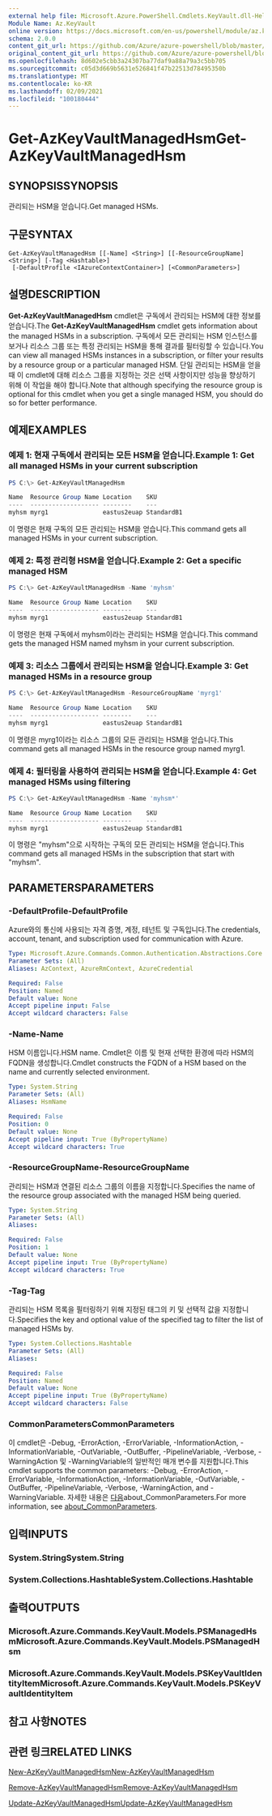 ```yaml
---
external help file: Microsoft.Azure.PowerShell.Cmdlets.KeyVault.dll-Help.xml
Module Name: Az.KeyVault
online version: https://docs.microsoft.com/en-us/powershell/module/az.keyvault/get-azkeyvaultmanagedhsm
schema: 2.0.0
content_git_url: https://github.com/Azure/azure-powershell/blob/master/src/KeyVault/KeyVault/help/Get-AzKeyVaultManagedHsm.md
original_content_git_url: https://github.com/Azure/azure-powershell/blob/master/src/KeyVault/KeyVault/help/Get-AzKeyVaultManagedHsm.md
ms.openlocfilehash: 8d602e5cbb3a24307ba77daf9a88a79a3c5bb705
ms.sourcegitcommit: c05d3d669b5631e526841f47b22513d78495350b
ms.translationtype: MT
ms.contentlocale: ko-KR
ms.lasthandoff: 02/09/2021
ms.locfileid: "100180444"
---
```

# <span data-ttu-id="4f5a4-101">Get-AzKeyVaultManagedHsm</span><span class="sxs-lookup"><span data-stu-id="4f5a4-101">Get-AzKeyVaultManagedHsm</span></span>

## <span data-ttu-id="4f5a4-102">SYNOPSIS</span><span class="sxs-lookup"><span data-stu-id="4f5a4-102">SYNOPSIS</span></span>
<span data-ttu-id="4f5a4-103">관리되는 HSM을 얻습니다.</span><span class="sxs-lookup"><span data-stu-id="4f5a4-103">Get managed HSMs.</span></span>

## <span data-ttu-id="4f5a4-104">구문</span><span class="sxs-lookup"><span data-stu-id="4f5a4-104">SYNTAX</span></span>

```
Get-AzKeyVaultManagedHsm [[-Name] <String>] [[-ResourceGroupName] <String>] [-Tag <Hashtable>]
 [-DefaultProfile <IAzureContextContainer>] [<CommonParameters>]
```

## <span data-ttu-id="4f5a4-105">설명</span><span class="sxs-lookup"><span data-stu-id="4f5a4-105">DESCRIPTION</span></span>
<span data-ttu-id="4f5a4-106">**Get-AzKeyVaultManagedHsm** cmdlet은 구독에서 관리되는 HSM에 대한 정보를 얻습니다.</span><span class="sxs-lookup"><span data-stu-id="4f5a4-106">The **Get-AzKeyVaultManagedHsm** cmdlet gets information about the managed HSMs in a subscription.</span></span> <span data-ttu-id="4f5a4-107">구독에서 모든 관리되는 HSM 인스턴스를 보거나 리소스 그룹 또는 특정 관리되는 HSM을 통해 결과를 필터링할 수 있습니다.</span><span class="sxs-lookup"><span data-stu-id="4f5a4-107">You can view all managed HSMs instances in a subscription, or filter your results by a resource group or a particular managed HSM.</span></span>
<span data-ttu-id="4f5a4-108">단일 관리되는 HSM을 얻을 때 이 cmdlet에 대해 리소스 그룹을 지정하는 것은 선택 사항이지만 성능을 향상하기 위해 이 작업을 해야 합니다.</span><span class="sxs-lookup"><span data-stu-id="4f5a4-108">Note that although specifying the resource group is optional for this cmdlet when you get a single managed HSM, you should do so for better performance.</span></span>

## <span data-ttu-id="4f5a4-109">예제</span><span class="sxs-lookup"><span data-stu-id="4f5a4-109">EXAMPLES</span></span>

### <span data-ttu-id="4f5a4-110">예제 1: 현재 구독에서 관리되는 모든 HSM을 얻습니다.</span><span class="sxs-lookup"><span data-stu-id="4f5a4-110">Example 1: Get all managed HSMs in your current subscription</span></span>
```powershell
PS C:\> Get-AzKeyVaultManagedHsm

Name  Resource Group Name Location    SKU
----  ------------------- --------    ---
myhsm myrg1               eastus2euap StandardB1
```

<span data-ttu-id="4f5a4-111">이 명령은 현재 구독의 모든 관리되는 HSM을 얻습니다.</span><span class="sxs-lookup"><span data-stu-id="4f5a4-111">This command gets all managed HSMs in your current subscription.</span></span>

### <span data-ttu-id="4f5a4-112">예제 2: 특정 관리형 HSM을 얻습니다.</span><span class="sxs-lookup"><span data-stu-id="4f5a4-112">Example 2: Get a specific managed HSM</span></span>
```powershell
PS C:\> Get-AzKeyVaultManagedHsm -Name 'myhsm'

Name  Resource Group Name Location    SKU
----  ------------------- --------    ---
myhsm myrg1               eastus2euap StandardB1
```

<span data-ttu-id="4f5a4-113">이 명령은 현재 구독에서 myhsm이라는 관리되는 HSM을 얻습니다.</span><span class="sxs-lookup"><span data-stu-id="4f5a4-113">This command gets the managed HSM named myhsm in your current subscription.</span></span>

### <span data-ttu-id="4f5a4-114">예제 3: 리소스 그룹에서 관리되는 HSM을 얻습니다.</span><span class="sxs-lookup"><span data-stu-id="4f5a4-114">Example 3: Get managed HSMs in a resource group</span></span>
```powershell
PS C:\> Get-AzKeyVaultManagedHsm -ResourceGroupName 'myrg1'

Name  Resource Group Name Location    SKU
----  ------------------- --------    ---
myhsm myrg1               eastus2euap StandardB1
```

<span data-ttu-id="4f5a4-115">이 명령은 myrg1이라는 리소스 그룹의 모든 관리되는 HSM을 얻습니다.</span><span class="sxs-lookup"><span data-stu-id="4f5a4-115">This command gets all managed HSMs in the resource group named myrg1.</span></span>

### <span data-ttu-id="4f5a4-116">예제 4: 필터링을 사용하여 관리되는 HSM을 얻습니다.</span><span class="sxs-lookup"><span data-stu-id="4f5a4-116">Example 4: Get managed HSMs using filtering</span></span>
```powershell
PS C:\> Get-AzKeyVaultManagedHsm -Name 'myhsm*'

Name  Resource Group Name Location    SKU
----  ------------------- --------    ---
myhsm myrg1               eastus2euap StandardB1
```

<span data-ttu-id="4f5a4-117">이 명령은 "myhsm"으로 시작하는 구독의 모든 관리되는 HSM을 얻습니다.</span><span class="sxs-lookup"><span data-stu-id="4f5a4-117">This command gets all managed HSMs in the subscription that start with "myhsm".</span></span>

## <span data-ttu-id="4f5a4-118">PARAMETERS</span><span class="sxs-lookup"><span data-stu-id="4f5a4-118">PARAMETERS</span></span>

### <span data-ttu-id="4f5a4-119">-DefaultProfile</span><span class="sxs-lookup"><span data-stu-id="4f5a4-119">-DefaultProfile</span></span>
<span data-ttu-id="4f5a4-120">Azure와의 통신에 사용되는 자격 증명, 계정, 테넌트 및 구독입니다.</span><span class="sxs-lookup"><span data-stu-id="4f5a4-120">The credentials, account, tenant, and subscription used for communication with Azure.</span></span>

```yaml
Type: Microsoft.Azure.Commands.Common.Authentication.Abstractions.Core.IAzureContextContainer
Parameter Sets: (All)
Aliases: AzContext, AzureRmContext, AzureCredential

Required: False
Position: Named
Default value: None
Accept pipeline input: False
Accept wildcard characters: False
```

### <span data-ttu-id="4f5a4-121">-Name</span><span class="sxs-lookup"><span data-stu-id="4f5a4-121">-Name</span></span>
<span data-ttu-id="4f5a4-122">HSM 이름입니다.</span><span class="sxs-lookup"><span data-stu-id="4f5a4-122">HSM name.</span></span> <span data-ttu-id="4f5a4-123">Cmdlet은 이름 및 현재 선택한 환경에 따라 HSM의 FQDN을 생성합니다.</span><span class="sxs-lookup"><span data-stu-id="4f5a4-123">Cmdlet constructs the FQDN of a HSM based on the name and currently selected environment.</span></span>

```yaml
Type: System.String
Parameter Sets: (All)
Aliases: HsmName

Required: False
Position: 0
Default value: None
Accept pipeline input: True (ByPropertyName)
Accept wildcard characters: True
```

### <span data-ttu-id="4f5a4-124">-ResourceGroupName</span><span class="sxs-lookup"><span data-stu-id="4f5a4-124">-ResourceGroupName</span></span>
<span data-ttu-id="4f5a4-125">관리되는 HSM과 연결된 리소스 그룹의 이름을 지정합니다.</span><span class="sxs-lookup"><span data-stu-id="4f5a4-125">Specifies the name of the resource group associated with the managed HSM being queried.</span></span>

```yaml
Type: System.String
Parameter Sets: (All)
Aliases:

Required: False
Position: 1
Default value: None
Accept pipeline input: True (ByPropertyName)
Accept wildcard characters: True
```

### <span data-ttu-id="4f5a4-126">-Tag</span><span class="sxs-lookup"><span data-stu-id="4f5a4-126">-Tag</span></span>
<span data-ttu-id="4f5a4-127">관리되는 HSM 목록을 필터링하기 위해 지정된 태그의 키 및 선택적 값을 지정합니다.</span><span class="sxs-lookup"><span data-stu-id="4f5a4-127">Specifies the key and optional value of the specified tag to filter the list of managed HSMs by.</span></span>

```yaml
Type: System.Collections.Hashtable
Parameter Sets: (All)
Aliases:

Required: False
Position: Named
Default value: None
Accept pipeline input: True (ByPropertyName)
Accept wildcard characters: False
```

### <span data-ttu-id="4f5a4-128">CommonParameters</span><span class="sxs-lookup"><span data-stu-id="4f5a4-128">CommonParameters</span></span>
<span data-ttu-id="4f5a4-129">이 cmdlet은 -Debug, -ErrorAction, -ErrorVariable, -InformationAction, -InformationVariable, -OutVariable, -OutBuffer, -PipelineVariable, -Verbose, -WarningAction 및 -WarningVariable의 일반적인 매개 변수를 지원합니다.</span><span class="sxs-lookup"><span data-stu-id="4f5a4-129">This cmdlet supports the common parameters: -Debug, -ErrorAction, -ErrorVariable, -InformationAction, -InformationVariable, -OutVariable, -OutBuffer, -PipelineVariable, -Verbose, -WarningAction, and -WarningVariable.</span></span> <span data-ttu-id="4f5a4-130">자세한 내용은 [다음](http://go.microsoft.com/fwlink/?LinkID=113216)about_CommonParameters.</span><span class="sxs-lookup"><span data-stu-id="4f5a4-130">For more information, see [about_CommonParameters](http://go.microsoft.com/fwlink/?LinkID=113216).</span></span>

## <span data-ttu-id="4f5a4-131">입력</span><span class="sxs-lookup"><span data-stu-id="4f5a4-131">INPUTS</span></span>

### <span data-ttu-id="4f5a4-132">System.String</span><span class="sxs-lookup"><span data-stu-id="4f5a4-132">System.String</span></span>

### <span data-ttu-id="4f5a4-133">System.Collections.Hashtable</span><span class="sxs-lookup"><span data-stu-id="4f5a4-133">System.Collections.Hashtable</span></span>

## <span data-ttu-id="4f5a4-134">출력</span><span class="sxs-lookup"><span data-stu-id="4f5a4-134">OUTPUTS</span></span>

### <span data-ttu-id="4f5a4-135">Microsoft.Azure.Commands.KeyVault.Models.PSManagedHsm</span><span class="sxs-lookup"><span data-stu-id="4f5a4-135">Microsoft.Azure.Commands.KeyVault.Models.PSManagedHsm</span></span>

### <span data-ttu-id="4f5a4-136">Microsoft.Azure.Commands.KeyVault.Models.PSKeyVaultIdentityItem</span><span class="sxs-lookup"><span data-stu-id="4f5a4-136">Microsoft.Azure.Commands.KeyVault.Models.PSKeyVaultIdentityItem</span></span>

## <span data-ttu-id="4f5a4-137">참고 사항</span><span class="sxs-lookup"><span data-stu-id="4f5a4-137">NOTES</span></span>

## <span data-ttu-id="4f5a4-138">관련 링크</span><span class="sxs-lookup"><span data-stu-id="4f5a4-138">RELATED LINKS</span></span>

[<span data-ttu-id="4f5a4-139">New-AzKeyVaultManagedHsm</span><span class="sxs-lookup"><span data-stu-id="4f5a4-139">New-AzKeyVaultManagedHsm</span></span>](./New-AzKeyVaultManagedHsm.md)

[<span data-ttu-id="4f5a4-140">Remove-AzKeyVaultManagedHsm</span><span class="sxs-lookup"><span data-stu-id="4f5a4-140">Remove-AzKeyVaultManagedHsm</span></span>](./Remove-AzKeyVaultManagedHsm.md)

[<span data-ttu-id="4f5a4-141">Update-AzKeyVaultManagedHsm</span><span class="sxs-lookup"><span data-stu-id="4f5a4-141">Update-AzKeyVaultManagedHsm</span></span>](./Update-AzKeyVaultManagedHsm.md)